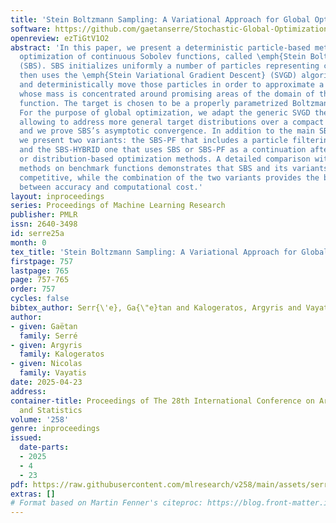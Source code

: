 ```yaml
---
title: 'Stein Boltzmann Sampling: A Variational Approach for Global Optimization'
software: https://github.com/gaetanserre/Stochastic-Global-Optimization
openreview: ezTiGtV1O2
abstract: 'In this paper, we present a deterministic particle-based method for global
  optimization of continuous Sobolev functions, called \emph{Stein Boltzmann Sampling}
  (SBS). SBS initializes uniformly a number of particles representing candidate solutions,
  then uses the \emph{Stein Variational Gradient Descent} (SVGD) algorithm to sequentially
  and deterministically move those particles in order to approximate a target distribution
  whose mass is concentrated around promising areas of the domain of the optimized
  function. The target is chosen to be a properly parametrized Boltzmann distribution.
  For the purpose of global optimization, we adapt the generic SVGD theoretical framework
  allowing to address more general target distributions over a compact subset of $\mathbb{R}^d$,
  and we prove SBS’s asymptotic convergence. In addition to the main SBS algorithm,
  we present two variants: the SBS-PF that includes a particle filtering strategy,
  and the SBS-HYBRID one that uses SBS or SBS-PF as a continuation after other particle-
  or distribution-based optimization methods. A detailed comparison with state-of-the-art
  methods on benchmark functions demonstrates that SBS and its variants are highly
  competitive, while the combination of the two variants provides the best trade-off
  between accuracy and computational cost.'
layout: inproceedings
series: Proceedings of Machine Learning Research
publisher: PMLR
issn: 2640-3498
id: serre25a
month: 0
tex_title: 'Stein Boltzmann Sampling: A Variational Approach for Global Optimization'
firstpage: 757
lastpage: 765
page: 757-765
order: 757
cycles: false
bibtex_author: Serr{\'e}, Ga{\"e}tan and Kalogeratos, Argyris and Vayatis, Nicolas
author:
- given: Gaëtan
  family: Serré
- given: Argyris
  family: Kalogeratos
- given: Nicolas
  family: Vayatis
date: 2025-04-23
address:
container-title: Proceedings of The 28th International Conference on Artificial Intelligence
  and Statistics
volume: '258'
genre: inproceedings
issued:
  date-parts:
  - 2025
  - 4
  - 23
pdf: https://raw.githubusercontent.com/mlresearch/v258/main/assets/serre25a/serre25a.pdf
extras: []
# Format based on Martin Fenner's citeproc: https://blog.front-matter.io/posts/citeproc-yaml-for-bibliographies/
---
```

